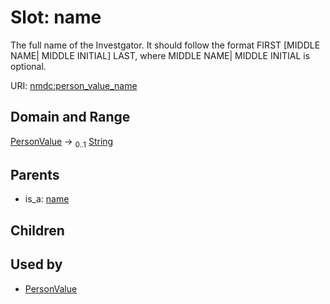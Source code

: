 
# Slot: name


The full name of the Investgator. It should follow the format FIRST [MIDDLE NAME| MIDDLE INITIAL] LAST, where MIDDLE NAME| MIDDLE INITIAL is optional.

URI: [nmdc:person_value_name](https://microbiomedata/meta/person_value_name)


## Domain and Range

[PersonValue](PersonValue.md) &#8594;  <sub>0..1</sub> [String](types/String.md)

## Parents

 *  is_a: [name](name.md)

## Children


## Used by

 * [PersonValue](PersonValue.md)
